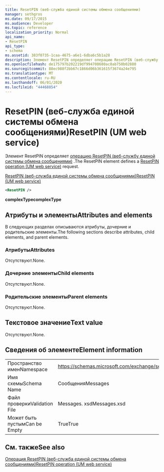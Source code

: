 ```yaml
---
title: ResetPIN (веб-служба единой системы обмена сообщениями)
manager: sethgros
ms.date: 09/17/2015
ms.audience: Developer
ms.topic: reference
localization_priority: Normal
api_name:
- ResetPIN
api_type:
- schema
ms.assetid: 383f0735-1caa-4675-a6e1-6dba6c5b1a28
description: Элемент ResetPIN определяет операцию ResetPIN (веб-службу единой системы обмена сообщениями).
ms.openlocfilehash: de175797b202219df994708680ac8ab750b02880
ms.sourcegitcommit: 88ec988f2bb67c1866d06b361615f3674a24e795
ms.translationtype: MT
ms.contentlocale: ru-RU
ms.lasthandoff: 06/01/2020
ms.locfileid: "44468854"
---
```

# <a name="resetpin-um-web-service"></a><span data-ttu-id="6933b-103">ResetPIN (веб-служба единой системы обмена сообщениями)</span><span class="sxs-lookup"><span data-stu-id="6933b-103">ResetPIN (UM web service)</span></span>

<span data-ttu-id="6933b-104">Элемент ResetPIN определяет [операцию ResetPIN (веб-службу единой системы обмена сообщениями)](resetpin-operation-um-web-service.md) .</span><span class="sxs-lookup"><span data-stu-id="6933b-104">The ResetPIN element defines a [ResetPIN operation (UM web service)](resetpin-operation-um-web-service.md) request.</span></span> 
  
[<span data-ttu-id="6933b-105">ResetPIN (веб-служба единой системы обмена сообщениями)</span><span class="sxs-lookup"><span data-stu-id="6933b-105">ResetPIN (UM web service)</span></span>](resetpin-um-web-service.md)
  
```xml
<ResetPIN />
```

 <span data-ttu-id="6933b-106">**complexType**</span><span class="sxs-lookup"><span data-stu-id="6933b-106">**complexType**</span></span>
## <a name="attributes-and-elements"></a><span data-ttu-id="6933b-107">Атрибуты и элементы</span><span class="sxs-lookup"><span data-stu-id="6933b-107">Attributes and elements</span></span>

<span data-ttu-id="6933b-108">В следующих разделах описываются атрибуты, дочерние и родительские элементы.</span><span class="sxs-lookup"><span data-stu-id="6933b-108">The following sections describe attributes, child elements, and parent elements.</span></span>
  
### <a name="attributes"></a><span data-ttu-id="6933b-109">Атрибуты</span><span class="sxs-lookup"><span data-stu-id="6933b-109">Attributes</span></span>

<span data-ttu-id="6933b-110">Отсутствуют.</span><span class="sxs-lookup"><span data-stu-id="6933b-110">None.</span></span>
  
### <a name="child-elements"></a><span data-ttu-id="6933b-111">Дочерние элементы</span><span class="sxs-lookup"><span data-stu-id="6933b-111">Child elements</span></span>

<span data-ttu-id="6933b-112">Отсутствуют.</span><span class="sxs-lookup"><span data-stu-id="6933b-112">None.</span></span>
  
### <a name="parent-elements"></a><span data-ttu-id="6933b-113">Родительские элементы</span><span class="sxs-lookup"><span data-stu-id="6933b-113">Parent elements</span></span>

<span data-ttu-id="6933b-114">Отсутствуют.</span><span class="sxs-lookup"><span data-stu-id="6933b-114">None.</span></span>
  
## <a name="text-value"></a><span data-ttu-id="6933b-115">Текстовое значение</span><span class="sxs-lookup"><span data-stu-id="6933b-115">Text value</span></span>

<span data-ttu-id="6933b-116">Отсутствуют.</span><span class="sxs-lookup"><span data-stu-id="6933b-116">None.</span></span>
  
## <a name="element-information"></a><span data-ttu-id="6933b-117">Сведения об элементе</span><span class="sxs-lookup"><span data-stu-id="6933b-117">Element information</span></span>

|||
|:-----|:-----|
|<span data-ttu-id="6933b-118">Пространство имен</span><span class="sxs-lookup"><span data-stu-id="6933b-118">Namespace</span></span>  <br/> |https://schemas.microsoft.com/exchange/services/2006/messages  <br/> |
|<span data-ttu-id="6933b-119">Имя схемы</span><span class="sxs-lookup"><span data-stu-id="6933b-119">Schema Name</span></span>  <br/> |<span data-ttu-id="6933b-120">Сообщения</span><span class="sxs-lookup"><span data-stu-id="6933b-120">Messages</span></span>  <br/> |
|<span data-ttu-id="6933b-121">Файл проверки</span><span class="sxs-lookup"><span data-stu-id="6933b-121">Validation File</span></span>  <br/> |<span data-ttu-id="6933b-122">Messages. xsd</span><span class="sxs-lookup"><span data-stu-id="6933b-122">Messages.xsd</span></span>  <br/> |
|<span data-ttu-id="6933b-123">Может быть пустым</span><span class="sxs-lookup"><span data-stu-id="6933b-123">Can be Empty</span></span>  <br/> |<span data-ttu-id="6933b-124">True</span><span class="sxs-lookup"><span data-stu-id="6933b-124">True</span></span>  <br/> |
   
## <a name="see-also"></a><span data-ttu-id="6933b-125">См. также</span><span class="sxs-lookup"><span data-stu-id="6933b-125">See also</span></span>



[<span data-ttu-id="6933b-126">Операция ResetPIN (веб-служба единой системы обмена сообщениями)</span><span class="sxs-lookup"><span data-stu-id="6933b-126">ResetPIN operation (UM web service)</span></span>](resetpin-operation-um-web-service.md)

